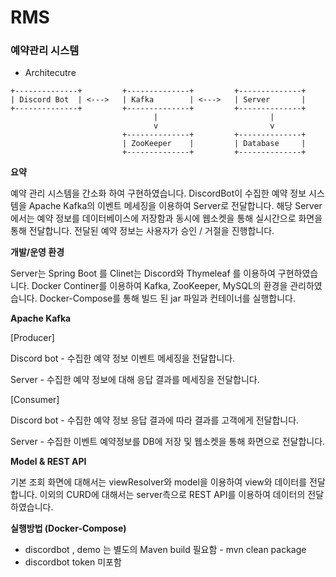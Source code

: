 # RMS
### 예약관리 시스템

- Architecutre
 ```
+--------------+         +--------------+         +--------------+
| Discord Bot  | <--->   | Kafka        | <--->   | Server       |
+--------------+         +--------------+         +--------------+
                                 |                         |
                                 v                         v
                          +--------------+         +--------------+ 
                          | ZooKeeper    |         | Database     |
                          +--------------+         +--------------+ 
```

**요약**

예약 관리 시스템을 간소화 하여 구현하였습니다.
DiscordBot이 수집한 예약 정보 시스템을 Apache Kafka의 이벤트 메세징을 이용하여 Server로 전달합니다.
해당 Server에서는 예약 정보를 데이터베이스에 저장함과 동시에 웹소켓을 통해 실시간으로 화면을 통해 전달합니다.
전달된 예약 정보는 사용자가 승인 / 거절을 진행합니다. 

**개발/운영 환경**

 Server는 Spring Boot 를 Clinet는 Discord와 Thymeleaf 를 이용하여 구현하였습니다. Docker Continer를 이용하여 Kafka, ZooKeeper, MySQL의 환경을 관리하였습니다. Docker-Compose를 통해 빌드 된 jar 파일과 컨테이너를 실행합니다.

**Apache Kafka**

[Producer] 

Discord bot - 수집한 예약 정보 이벤트 메세징을 전달합니다.

Server - 수집한 예약 정보에 대해 응답 결과를 메세징을 전달합니다.

[Consumer] 

Discord bot - 수집한 예약 정보 응답 결과에 따라 결과를 고객에게 전달합니다.

Server - 수집한 이벤트 예약정보를 DB에 저장 및 웹소켓을 통해 화면으로 전달합니다.

**Model & REST API**

 기본 조회 화면에 대해서는 viewResolver와 model을 이용하여 view와 데이터를 전달합니다.
 이외의 CURD에 대해서는 server측으로 REST API를 이용하여 데이터의 전달하였습니다.

**실행방법 (Docker-Compose)**

  - discordbot , demo 는 별도의 Maven build 필요함 - mvn clean package
  - discordbot token 미포함 
